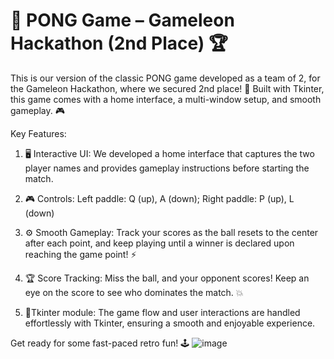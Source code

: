 # 🏓 PONG Game – Gameleon Hackathon (2nd Place) 🏆
This is our version of the classic PONG game developed as a team of 2, for the Gameleon Hackathon, where we secured 2nd place! 🎉 Built with Tkinter, this game comes with a home interface, a multi-window setup, and smooth gameplay. 🎮

Key Features:
1. 🖥️ Interactive UI:
We developed a home interface that captures the two player names and provides gameplay instructions before starting the match.

2. 🎮 Controls: Left paddle: Q (up), A (down); Right paddle: P (up), L (down)
3. ⚙️ Smooth Gameplay:
Track your scores as the ball resets to the center after each point, and keep playing until a winner is declared upon reaching the game point! ⚡

4. 🏆 Score Tracking:
Miss the ball, and your opponent scores! Keep an eye on the score to see who dominates the match. 💥

5. 🌟Tkinter module:
The game flow and user interactions are handled effortlessly with Tkinter, ensuring a smooth and enjoyable experience.

Get ready for some fast-paced retro fun! 🕹️
![image](https://github.com/user-attachments/assets/41a2e369-6af6-45db-bb61-2af74445646b)
